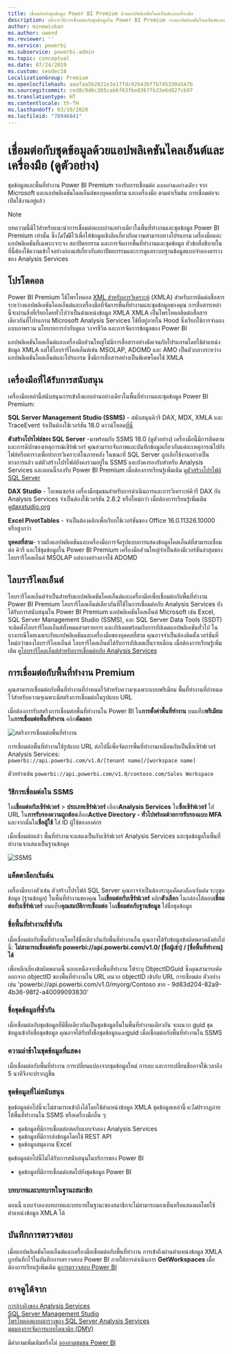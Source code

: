 ```yaml
---
title: เชื่อมต่อกับชุดข้อมูล Power BI Premium ด้วยแอปพลิเคชันไคลเอ็นต์และเครื่องมือ
description: อธิบายวิธีการเชื่อมต่อกับชุดข้อมูลใน Power BI Premium จากแอปพลิเคชันไคลเอ็นต์และเครื่องมือ
author: minewiskan
ms.author: owend
ms.reviewer: ''
ms.service: powerbi
ms.subservice: powerbi-admin
ms.topic: conceptual
ms.date: 07/24/2019
ms.custom: seodec18
LocalizationGroup: Premium
ms.openlocfilehash: aaafaa5b2822e3e17fdc92b43bf7b745330a547b
ms.sourcegitcommit: ced8c9d6c365cab6f63fbe8367fb33e6d827cb97
ms.translationtype: HT
ms.contentlocale: th-TH
ms.lasthandoff: 03/10/2020
ms.locfileid: "78946841"
---
```

# <a name="connect-to-datasets-with-client-applications-and-tools-preview"></a>เชื่อมต่อกับชุดข้อมูลด้วยแอปพลิเคชันไคลเอ็นต์และเครื่องมือ (ดูตัวอย่าง)

ชุดข้อมูลและพื้นที่ทำงาน Power BI Premium รองรับการเชื่อมต่อ *แบบอ่านอย่างเดียว* จาก Microsoft และแอปพลิเคชันไคลเอ็นต์ของบุคคลที่สาม และเครื่องมือ ตามค่าเริ่มต้น การเชื่อมต่อจะเปิดใช้งานอยู่แล้ว

> [!NOTE]
> บทความนี้มีไว้สำหรับแนะนำการเชื่อมต่อแบบอ่านอย่างเดียวในพื้นที่ทำงานและชุดข้อมูล Power BI Premium เท่านั้น ซึ่ง*ไม่ใช่*มีไว้เพื่อให้ข้อมูลเชิงลึกเกี่ยวกับความสามารถทางโปรแกรม เครื่องมือและแอปพลิเคชันที่เฉพาะเจาะจง สถาปัตยกรรม และการจัดการพื้นที่ทำงานและชุดข้อมูล หัวข้อที่อธิบายในที่นี้ต้องใช้ความเข้าใจอย่างถ่องแท้เกี่ยวกับสถาปัตยกรรมและการดูแลระบบฐานข้อมูลแบบจำลองตารางของ Analysis Services

## <a name="protocol"></a>โปรโตคอล

Power BI Premium ใช้โพรโทคอล [XML สำหรับการวิเคราะห์](https://docs.microsoft.com/bi-reference/xmla/xml-for-analysis-xmla-reference) (XMLA) สำหรับการติดต่อสื่อสารระหว่างแอปพลิเคชันไคลเอ็นต์และเครื่องมือที่จัดการพื้นที่ทำงานและชุดข้อมูลของคุณ การสื่อสารเหล่านี้จะผ่านสิ่งที่เรียกโดยทั่วไปว่าเป็นตำแหน่งข้อมูล XMLA XMLA เป็นโพรโทคอติดต่อสื่อสารเดียวกันที่โปรแกรม Microsoft Analysis Services ใช้ที่อยู่ภายใน Hood ซึ่งเรียกใช้การจำลองแบบภาพรวม นโยบายการกำกับดูแล วงจรชีวิต และการจัดการข้อมูลของ Power BI 

แอปพลิเคชันไคลเอ็นต์และเครื่องมือส่วนใหญ่ไม่มีการสื่อสารอย่างชัดเจนกับโปรแกรมโดยใช้ตำแหน่งข้อมูล XMLA แต่ใช้ไลบรารีไคลเอ็นต์เช่น MSOLAP, ADOMD และ AMO เป็นตัวกลางระหว่างแอปพลิเคชันไคลเอ็นต์และโปรแกรม ซึ่งมีการสื่อสารอย่างเป็นพิเศษโดยใช้ XMLA


## <a name="supported-tools"></a>เครื่องมือที่ได้รับการสนับสนุน

เครื่องมือเหล่านี้สนับสนุนการเข้าถึงแบบอ่านอย่างเดียวในพื้นที่ทำงานและชุดข้อมูล Power BI Premium:

**SQL Server Management Studio (SSMS)** - สนับสนุนคิวรี DAX, MDX, XMLA และ TraceEvent จำเป็นต้องใช้เวอร์ชัน 18.0 ดาวน์โหลด[ที่นี่](https://docs.microsoft.com/sql/ssms/download-sql-server-management-studio-ssms) 

**ตัวสร้างโปรไฟล์ของ SQL Server** -มาพร้อมกับ SSMS 18.0 (ดูตัวอย่าง) เครื่องมือนี้มีการติดตาม และการดีบักของเหตุการณ์เซิร์ฟเวอร์ คุณสามารถจับภาพและบันทึกข้อมูลเกี่ยวกับแต่ละเหตุการณ์ไปยังไฟล์หรือตารางเพื่อทำการวิเคราะห์ในภายหลัง ในขณะที่ SQL Server ถูกเลิกใช้งานอย่างเป็นทางการแล้ว แต่ตัวสร้างโปรไฟล์ยังคงรวมอยู่ใน SSMS และยังคงรองรับสำหรับ Analysis Services และตอนนี้รองรับ Power BI Premium เมื่อต้องการเรียนรู้เพิ่มเติม ดู[ตัวสร้างโปรไฟล์ SQL Server](https://docs.microsoft.com/sql/tools/sql-server-profiler/sql-server-profiler)

**DAX Studio** - โอเพนซอร์ส เครื่องมือชุมชนสำหรับการดำเนินการและการวิเคราะห์คิวรี DAX กับ Analysis Services จำเป็นต้องใช้เวอร์ชัน 2.8.2 หรือใหม่กว่า เมื่อต้องการเรียนรู้เพิ่มเติม ดู[daxstudio.org](https://daxstudio.org/)

**Excel PivotTables** - จำเป็นต้องคลิกเพื่อเรียกใช้เวอร์ชันของ Office 16.0.11326.10000 หรือสูงกว่า

**บุคคลที่สาม**- รวมถึงแอปพลิเคชันและเครื่องมือการจัดรูปแบบการแสดงข้อมูลไคลเอ็นต์ที่สามารถเชื่อมต่อ คิวรี และใช้ชุดข้อมูลใน Power BI Premium เครื่องมือส่วนใหญ่จำเป็นต้องมีเวอร์ชันล่าสุดของไลบรารีไคลเอ็นต์ MSOLAP แต่บางอย่างอาจใช้ ADOMD

## <a name="client-libraries"></a>ไลบรารีไคลเอ็นต์

ไลบรารีไคลเอ็นต์จำเป็นสำหรับแอปพลิเคชันไคลเอ็นต์และเครื่องมือเพื่อเชื่อมต่อกับพื้นที่ทำงาน Power BI Premium ไลบรารีไคลเอ็นต์เดียวกันที่ใช้ในการเชื่อมต่อกับ Analysis Services ยังได้รับการสนับสนุนใน Power BI Premium แอปพลิเคชันไคลเอ็นต์ Microsoft เช่น Excel, SQL Server Management Studio (SSMS), และ SQL Server Data Tools (SSDT) จะติดตั้งไลบรารีไคลเอ็นต์ทั้งหมดสามรายการ และอัปเดตพร้อมกับการอัปเดตแอปพลิเคชันทั่วไป ในบางกรณีโดยเฉพาะกับแอปพลิเคชันและเครื่องมือของบุคคลที่สาม คุณอาจจำเป็นต้องติดตั้งเวอร์ชันที่ใหม่กว่าของไลบรารีไคลเอ็นต์ ไลบรารีไคลเอ็นต์ได้รับการอัปเดตเป็นรายเดือน เมื่อต้องการเรียนรู้เพิ่มเติม ดู[ไลบรารีไคลเอ็นต์สำหรับการเชื่อมต่อกับ Analysis Services](https://docs.microsoft.com/azure/analysis-services/analysis-services-data-providers)

## <a name="connecting-to-a-premium-workspace"></a>การเชื่อมต่อกับพื้นที่ทำงาน Premium

คุณสามารถเชื่อมต่อกับพื้นที่ทำงานที่กำหนดไว้สำหรับความจุเฉพาะแบบพรีเมียม พื้นที่ทำงานที่กำหนดไว้สำหรับความจุเฉพาะมีสตริงการเชื่อมต่อในรูปแบบ URL 

เมื่อต้องการรับสตริงการเชื่อมต่อพื้นที่ทำงานใน Power BI ใน**การตั้งค่าพื้นที่ทำงาน** บนแท็บ**พรีเมียม** ใน**การเชื่อมต่อพื้นที่ทำงาน** คลิก**คัดลอก**

![สตริงการเชื่อมต่อพื้นที่ทำงาน](media/service-premium-connect-tools/connect-tools-workspace-connection.png)

การเชื่อมต่อพื้นที่ทำงานใช้รูปแบบ URL ต่อไปนี้เพื่อจัดการพื้นที่ทำงานเหมือนกับเป็นชื่อเซิร์ฟเวอร์ Analysis Services:   
`powerbi://api.powerbi.com/v1.0/[tenant name]/[workspace name]` 

ตัวอย่างเช่น `powerbi://api.powerbi.com/v1.0/contoso.com/Sales Workspace`

### <a name="to-connect-in-ssms"></a>วิธีการเชื่อมต่อใน SSMS

ใน**เชื่อมต่อกับเซิร์ฟเวอร์** > **ประเภทเซิร์ฟเวอร์** เลือก**Analysis Services** ใน**ชื่อเซิร์ฟเวอร์** ใส่ URL ใน**การรับรองความถูกต้อง**เลือก**Active Directory - ทั่วไปพร้อมด้วยการรับรองแบบ MFA** และจากนั้นใน**ชื่อผู้ใช้** ใส่ ID ผู้ใช้ขององค์กร 

เมื่อเชื่อมต่อแล้ว พื้นที่ทำงานจะแสดงเป็นกับเซิร์ฟเวอร์ Analysis Services และชุดข้อมูลในพื้นที่ทำงานจะแสดงเป็นฐานข้อมูล  

![SSMS](media/service-premium-connect-tools/connect-tools-ssms.png)

### <a name="initial-catalog"></a>แค็ตตาล็อกเริ่มต้น

เครื่องมือบางตัวเช่น ตัวสร้างโปรไฟล์ SQL Server คุณอาจจำเป็นต้องระบุ*แค็ตตาล็อกเริ่มต้น* ระบุชุดข้อมูล (ฐานข้อมูล) ในพื้นที่ทำงานของคุณ ใน**เชื่อมต่อกับเซิร์ฟเวอร์** คลิก**ตัวเลือก** ในกล่องโต้ตอบ**เชื่อมต่อกับเซิร์ฟเวอร์** บนแท็บ**คุณสมบัติการเชื่อมต่อ** ใน**เชื่อมต่อกับฐานข้อมูล** ใส่ชื่อชุดข้อมูล

### <a name="duplicate-workspace-name"></a>ชื่อพื้นที่ทำงานที่ซ้ำกัน

เมื่อเชื่อมต่อกับพื้นที่ทำงานโดยใช้ชื่อเดียวกันกับพื้นที่ทำงานอื่น คุณอาจได้รับข้อมูลข้อผิดพลาดดังต่อไปนี้: **ไม่สามารถเชื่อมต่อกับ powerbi://api.powerbi.com/v1.0/ [ชื่อผู้เช่า] / [ชื่อพื้นที่ทำงาน] ได้**

เพื่อหลีกเลี่ยงข้อผิดพลาดนี้ นอกเหนือจากชื่อพื้นที่ทำงาน ให้ระบุ ObjectIDGuid ซึ่งคุณสามารถคัดลอกจาก objectID ของพื้นที่ทำงานใน URL ผนวก objectID เข้ากับ URL การเชื่อมต่อ ตัวอย่างเช่น 'powerbi://api.powerbi.com/v1.0/myorg/Contoso ขาย - 9d83d204-82a9-4b36-98f2-a40099093830'

### <a name="duplicate-dataset-name"></a>ชื่อชุดข้อมูลที่ซ้ำกัน

เมื่อเชื่อมต่อกับชุดข้อมูลที่มีชื่อเดียวกันเป็นชุดข้อมูลอื่นในพื้นที่ทำงานเดียวกัน จะผนวก guid ชุดข้อมูลเข้ากับชื่อชุดข้อมูล คุณอาจได้รับทั้งชื่อชุดข้อมูล*และ*guid เมื่อเชื่อมต่อกับพื้นที่ทำงานใน SSMS 

### <a name="delay-in-datasets-shown"></a>ความล่าช้าในชุดข้อมูลที่แสดง

เมื่อเชื่อมต่อกับพื้นที่ทำงาน การเปลี่ยนแปลงจากชุดข้อมูลใหม่ การลบ และการเปลี่ยนชื่ออาจใช้เวลาถึง 5 นาทีจึงจะปรากฎขึ้น 

### <a name="unsupported-datasets"></a>ชุดข้อมูลที่ไม่สนับสนุน

ชุดข้อมูลต่อไปนี้จะไม่สามารถเข้าถึงได้โดยใช้ตำแหน่งข้อมูล XMLA ชุดข้อมูลเหล่านี้*จะไม่*ปรากฏภายใต้พื้นที่ทำงานใน SSMS หรือเครื่องมืออื่น ๆ: 

- ชุดข้อมูลที่มีการเชื่อมต่อสดกับแบบจำลอง Analysis Services 
- ชุดข้อมูลที่มีการส่งข้อมูลโดยใช้ REST API
- ชุดข้อมูลสมุดงาน Excel 

ชุดข้อมูลต่อไปนี้ไม่ได้รับการสนับสนุนในบริการของ Power BI   

- ชุดข้อมูลที่มีการเชื่อมต่อสดไปยังชุดข้อมูล Power BI

### <a name="roles-and-role-memberships"></a>บทบาทและบทบาทในฐานะสมาชิก

ตอนนี้ แบบจำลองบทบาทและบทบาทในฐานะของสมาชิกจะไม่สามารถมองเห็นหรือแสดงผลโดยใช้ตำแหน่งข้อมูล XMLA ได้

## <a name="audit-logs"></a>บันทึกการตรวจสอบ 

เมื่อแอปพลิเคชันไคลเอ็นต์และเครื่องมือเชื่อมต่อกับพื้นที่ทำงาน การเข้าถึงผ่านตำแหน่งข้อมูล XMLA ถูกบันทึกไว้ในบันทึกการตรวจสอบ Power BI ภายใต้การดำเนินการ **GetWorkspaces** เมื่อต้องการเรียนรู้เพิ่มเติม ดู[การตรวจสอบ Power BI](service-admin-auditing.md)

## <a name="see-also"></a>อาจดูได้จาก

[การอ้างอิงของ Analysis Services](https://docs.microsoft.com/bi-reference/?pivot=home&panel=home-all)   
[SQL Server Management Studio](https://docs.microsoft.com/sql/ssms/sql-server-management-studio-ssms)   
[โพรโทคอลแบบตารางของ SQL Server Analysis Services ](https://docs.microsoft.com/openspecs/sql_server_protocols/ms-ssas-t/b98ed40e-c27a-4988-ab2d-c9c904fe13cf)   
[มุมมองการจัดการแบบไดนามิก (DMV)](https://docs.microsoft.com/sql/analysis-services/instances/use-dynamic-management-views-dmvs-to-monitor-analysis-services)   


มีคำถามเพิ่มเติมหรือไม่ [ลองถามชุมชน Power BI](https://community.powerbi.com/)
